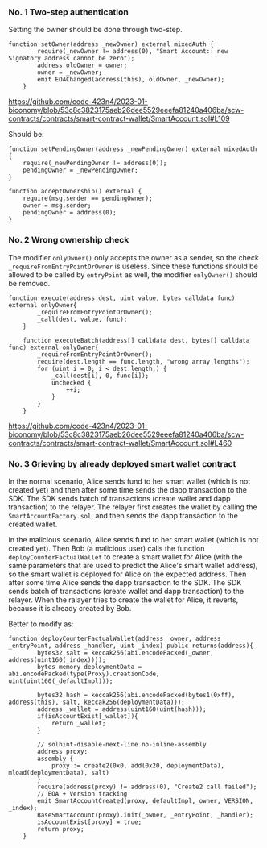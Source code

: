 ### No. 1 Two-step authentication
Setting the owner should be done through two-step. 
```
function setOwner(address _newOwner) external mixedAuth {
        require(_newOwner != address(0), "Smart Account:: new Signatory address cannot be zero");
        address oldOwner = owner;
        owner = _newOwner;
        emit EOAChanged(address(this), oldOwner, _newOwner);
    }
```
https://github.com/code-423n4/2023-01-biconomy/blob/53c8c3823175aeb26dee5529eeefa81240a406ba/scw-contracts/contracts/smart-contract-wallet/SmartAccount.sol#L109

Should be:
```
function setPendingOwner(address _newPendingOwner) external mixedAuth {
    require(_newPendingOwner != address(0));
    pendingOwner = _newPendingOwner;
}

function acceptOwnership() external {
    require(msg.sender == pendingOwner);
    owner = msg.sender;
    pendingOwner = address(0);
}
```

### No. 2 Wrong ownership check
The modifier `onlyOwner()` only accepts the owner as a sender, so the check `_requireFromEntryPointOrOwner` is useless. Since these functions should be allowed to be called by `entryPoint` as well, the modifier `onlyOwner()` should be removed.
```
function execute(address dest, uint value, bytes calldata func) external onlyOwner{
        _requireFromEntryPointOrOwner();
        _call(dest, value, func);
    }

    function executeBatch(address[] calldata dest, bytes[] calldata func) external onlyOwner{
        _requireFromEntryPointOrOwner();
        require(dest.length == func.length, "wrong array lengths");
        for (uint i = 0; i < dest.length;) {
            _call(dest[i], 0, func[i]);
            unchecked {
                ++i;
            }
        }
    }
```
https://github.com/code-423n4/2023-01-biconomy/blob/53c8c3823175aeb26dee5529eeefa81240a406ba/scw-contracts/contracts/smart-contract-wallet/SmartAccount.sol#L460

### No. 3 Grieving by already deployed smart wallet contract

In the normal scenario, Alice sends fund to her smart wallet (which is not created yet) and then after some time sends the dapp transaction to the SDK. The SDK sends batch of transactions (create wallet and dapp transaction) to the relayer. The relayer first creates the wallet by calling the `SmartAccountFactory.sol`, and then sends the dapp transaction to the created wallet. 

In the malicious scenario, Alice sends fund to her smart wallet (which is not created yet). Then Bob (a malicious user) calls the function `deployCounterFactualWallet` to create a smart wallet for Alice (with the same parameters that are used to predict the Alice's smart wallet address), so the smart wallet is deployed for Alice on the expected address. Then after some time Alice sends the dapp transaction to the SDK. The SDK sends batch of transactions (create wallet and dapp transaction) to the relayer. When the ralayer tries to create the wallet for Alice, it reverts, because it is already created by Bob.

Better to modify as:
```
function deployCounterFactualWallet(address _owner, address _entryPoint, address _handler, uint _index) public returns(address){
        bytes32 salt = keccak256(abi.encodePacked(_owner, address(uint160(_index))));
        bytes memory deploymentData = abi.encodePacked(type(Proxy).creationCode, uint(uint160(_defaultImpl)));

        bytes32 hash = keccak256(abi.encodePacked(bytes1(0xff), address(this), salt, keccak256(deploymentData)));
        address _wallet = address(uint160(uint(hash)));
        if(isAccountExist[_wallet]){
            return _wallet;
        }

        // solhint-disable-next-line no-inline-assembly
        address proxy;
        assembly {
            proxy := create2(0x0, add(0x20, deploymentData), mload(deploymentData), salt)
        }
        require(address(proxy) != address(0), "Create2 call failed");
        // EOA + Version tracking
        emit SmartAccountCreated(proxy,_defaultImpl,_owner, VERSION, _index);
        BaseSmartAccount(proxy).init(_owner, _entryPoint, _handler);
        isAccountExist[proxy] = true;
        return proxy;
    }
```